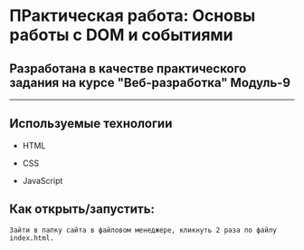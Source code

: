 # ПРактическая работа: Основы работы с DOM и событиями

Разработана в качестве практического задания на курсе "Веб-разработка" Модуль-9 
---

---
## Используемые технологии

* HTML

* CSS 

* JavaScript 


## Как открыть/запустить:

    Зайти в папку сайта в файловом менеджере, кликнуть 2 раза по файлу index.html.
